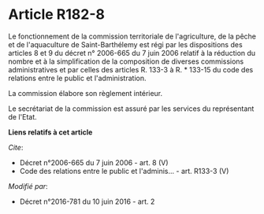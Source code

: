 # Article R182-8

Le fonctionnement de la commission territoriale de l'agriculture, de la pêche et de l'aquaculture de Saint-Barthélemy est
régi par les dispositions des articles 8 et 9 du décret n° 2006-665 du 7 juin 2006 relatif à la réduction du nombre et à la
simplification de la composition de diverses commissions administratives et par celles des articles R. 133-3 à R. * 133-15 du
code des relations entre le public et l'administration. 

La commission élabore son règlement intérieur. 

Le secrétariat de la commission est assuré par les services du représentant de l'Etat.

**Liens relatifs à cet article**

_Cite_:

  - Décret n°2006-665 du 7 juin 2006 - art. 8 (V)
  - Code des relations entre le public et l'adminis... - art. R133-3 (V)

_Modifié par_:

  - Décret n°2016-781 du 10 juin 2016 - art. 2
